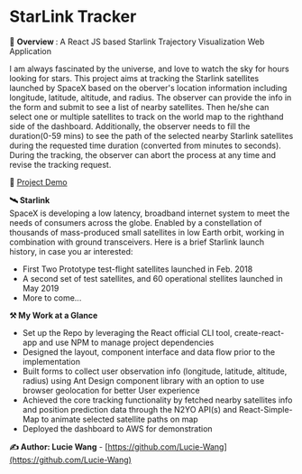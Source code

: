 # StarLink Tracker
:dizzy: <strong> Overview </strong>: A React JS based Starlink Trajectory Visualization Web Application
<p>I am always fascinated by the universe, and love to watch the sky for hours looking for stars. This project aims at tracking the Starlink satellites launched by SpaceX based on the oberver's location information including longitude, latitude, altitude, and radius. The observer can provide the info in the form and submit to see a list of nearby satellites. Then he/she can select one or multiple satellites to track on the world map to the righthand side of the dashboard. Additionally, the observer needs to fill the duration(0-59 mins) to see the path of the selected nearby Starlink satellites during the requested time duration (converted from minutes to seconds). During the tracking, the observer can abort the process at any time and revise the tracking request.</p>
<div>
  
🌟 [Project Demo](https://project.dmuwydazhsh8r.amplifyapp.com/)

</div>

<strong>🛰️ Starlink </strong><br>
SpaceX is developing a low latency, broadband internet system to meet the needs of consumers across the globe. Enabled by a constellation of thousands of mass-produced small satellites in low Earth orbit, working in combination with ground transceivers. Here is a brief Starlink launch history, in case you ar interested: 
<ul>
  <li>First Two Prototype test-flight satellites launched in Feb. 2018</li>
  <li>A second set of test satellites, and 60 operational stellites launched in May 2019</li>
  <li>More to come...</li>
 </ul>
<strong> ⚒ My Work at a Glance</strong>
<ul>
  <li>Set up the Repo by leveraging the React official CLI tool, create-react-app and use NPM to manage project dependencies</li>
  <li>Designed the layout, component interface and data flow prior to the implementation </li>
  <li>Built forms to collect user observation info (longitude, latitude, altitude, radius) using Ant Design component library with an option to use browser geolocation for better User experience </li>
  <li>Achieved the core tracking functionality by fetched nearby satellites info and position prediction data through the N2YO API(s) and React-Simple-Map to animate selected satellite paths on map</li>
  <li>Deployed the dashboard to AWS for demonstration</li>
</ul>

**✍ Author: Lucie Wang** - [https://github.com/Lucie-Wang](https://github.com/Lucie-Wang)
